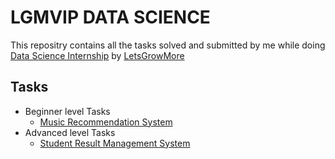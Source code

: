 

# LGMVIP DATA SCIENCE
This repositry contains all the tasks solved and submitted by me while doing [Data Science Internship](https://letsgrowmore.in/vip/) by [LetsGrowMore](https://letsgrowmore.in/) 

## Tasks
* Beginner level Tasks
  - [Music Recommendation System](https://github.com/AJINKYACHAVAN5/LGMVIP-DATASCIENCE/tree/main/Beginner%20Level%20Task) 
* Advanced level Tasks
  - [Student Result Management System](https://github.com/AJINKYACHAVAN5/LGMVIP-WEBDEV/tree/main/Advanced%20Level%20Task)
